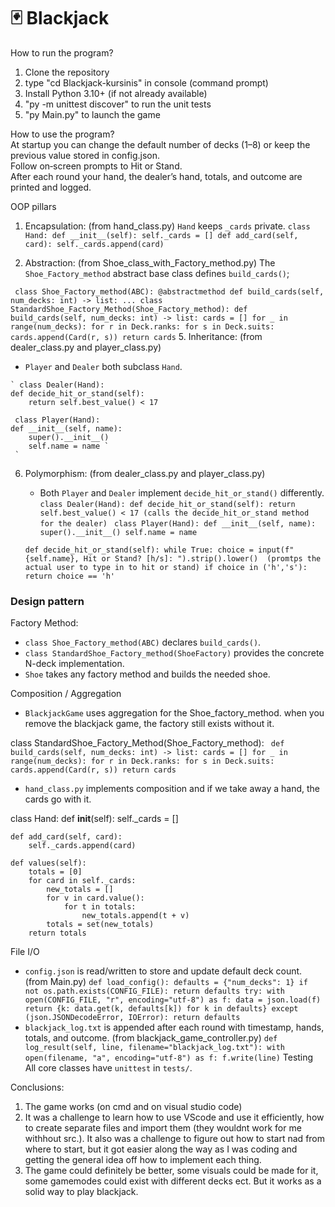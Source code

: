 # 🃏 Blackjack

How to run the program?
1. Clone the repository  
2. type "cd Blackjack-kursinis" in console (command prompt)
3. Install Python 3.10+ (if not already available)  
4. "py -m unittest discover"  to run the unit tests  
5. "py Main.py"  to launch the game  

How to use the program?  
At startup you can change the default number of decks (1–8) or keep the previous value stored in config.json.  
Follow on‐screen prompts to Hit or Stand.  
After each round your hand, the dealer’s hand, totals, and outcome are printed and logged.

 OOP pillars  
1. Encapsulation: (from hand_class.py)
 `Hand` keeps `_cards` private.
`
class Hand:
    def __init__(self):
        self._cards = []
    def add_card(self, card):
        self._cards.append(card)
`
   
3. Abstraction: (from Shoe_class_with_Factory_method.py)
    The `Shoe_Factory_method` abstract base class defines `build_cards()`;
   
`  class Shoe_Factory_method(ABC):
    @abstractmethod
    def build_cards(self, num_decks: int) -> list:
        ...
class StandardShoe_Factory_Method(Shoe_Factory_method):
    def build_cards(self, num_decks: int) -> list:
        cards = []
        for _ in range(num_decks):
            for r in Deck.ranks:
                for s in Deck.suits:
                    cards.append(Card(r, s))
        return cards
     `
5. Inheritance: (from dealer_class.py and player_class.py) 
   - `Player` and `Dealer` both subclass `Hand`.

    ` class Dealer(Hand):
    def decide_hit_or_stand(self):
        return self.best_value() < 17

     class Player(Hand):
    def __init__(self, name):
        super().__init__()
        self.name = name `
     `
 
6. Polymorphism: (from dealer_class.py and player_class.py)
   - Both `Player` and `Dealer` implement `decide_hit_or_stand()` differently.
`class Dealer(Hand):
    def decide_hit_or_stand(self):
        return self.best_value() < 17 (calls the decide_hit_or_stand method for the dealer)
     `
`class Player(Hand):
    def __init__(self, name):
        super().__init__()
        self.name = name
     `

   ` def decide_hit_or_stand(self):
        while True:
            choice = input(f"{self.name}, Hit or Stand? [h/s]: ").strip().lower()  (promtps the actual user to type in to hit or stand)
            if choice in ('h','s'):
                return choice == 'h'
`
### Design pattern  
Factory Method:  
  - `class Shoe_Factory_method(ABC)` declares `build_cards()`.  
  - `class StandardShoe_Factory_method(ShoeFactory)` provides the concrete N-deck implementation.  
  - `Shoe` takes any factory method and builds the needed shoe.

Composition / Aggregation  
- `BlackjackGame` uses aggregation for the Shoe_factory_method. when you remove the blackjack game, the factory still exists without it.

class StandardShoe_Factory_Method(Shoe_Factory_method):
  `  def build_cards(self, num_decks: int) -> list:
        cards = []
        for _ in range(num_decks):
            for r in Deck.ranks:
                for s in Deck.suits:
                    cards.append(Card(r, s))
        return cards
  `
- `hand_class.py` implements composition and if we take away a hand, the cards go with it.

class Hand:
    def __init__(self):
        self._cards = []

    def add_card(self, card):
        self._cards.append(card)

    def values(self):
        totals = [0]
        for card in self._cards:
            new_totals = []
            for v in card.value():
                for t in totals:
                    new_totals.append(t + v)
            totals = set(new_totals)
        return totals
  


File I/O  
- `config.json` is read/written to store and update default deck count. (from Main.py)
`
def load_config():
    defaults = {"num_decks": 1}
    if not os.path.exists(CONFIG_FILE):
        return defaults
    try:
        with open(CONFIG_FILE, "r", encoding="utf-8") as f:
            data = json.load(f)
        return {k: data.get(k, defaults[k]) for k in defaults}
    except (json.JSONDecodeError, IOError):
        return defaults
`
- `blackjack_log.txt` is appended after each round with timestamp, hands, totals, and outcome. (from blackjack_game_controller.py)
`
def log_result(self, line, filename="blackjack_log.txt"):
        with open(filename, "a", encoding="utf-8") as f:
            f.write(line)
`
Testing  
All core classes have `unittest` in `tests/`.


Conclusions:
1. The game works (on cmd and on visual studio code)
2. It was a challenge to learn how to use VScode and use it efficiently, how to create separate files and import them (they wouldnt work for me withhout src.). It also was a challenge to figure out how to start nad from where to start, but it got easier along the way as I was coding and getting the general idea off how to implement each thing.
3. The game could definitely be better, some visuals could be made for it, some gamemodes could exist with different decks ect. But it works as a solid way to play blackjack.
